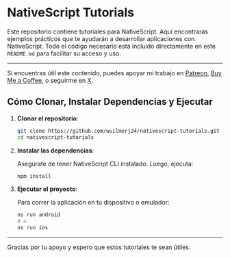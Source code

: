 # NativeScript Tutorials

Este repositorio contiene tutoriales para NativeScript. Aquí encontrarás ejemplos prácticos que te ayudarán a desarrollar aplicaciones con NativeScript. Todo el código necesario está incluido directamente en este `README.md` para facilitar su acceso y uso.

---

Si encuentras útil este contenido, puedes apoyar mi trabajo en [Patreon](https://patreon.com/wuilmerj24?utm_medium=unknown&utm_source=join_link&utm_campaign=creatorshare_creator&utm_content=copyLink), [Buy Me a Coffee](https://buymeacoffee.com/wuilmerj24), o seguirme en [X](https://x.com/wilmerj24).

## Cómo Clonar, Instalar Dependencias y Ejecutar

1. **Clonar el repositorio**:

    ```bash
    git clone https://github.com/wuilmerj24/nativescript-tutorials.git
    cd nativescript-tutorials
    ```

2. **Instalar las dependencias**:

    Asegúrate de tener NativeScript CLI instalado. Luego, ejecuta:

    ```bash
    npm install
    ```

3. **Ejecutar el proyecto**:

    Para correr la aplicación en tu dispositivo o emulador:

    ```bash
    ns run android
    # o
    ns run ios
    ```
---

Gracias por tu apoyo y espero que estos tutoriales te sean útiles.

